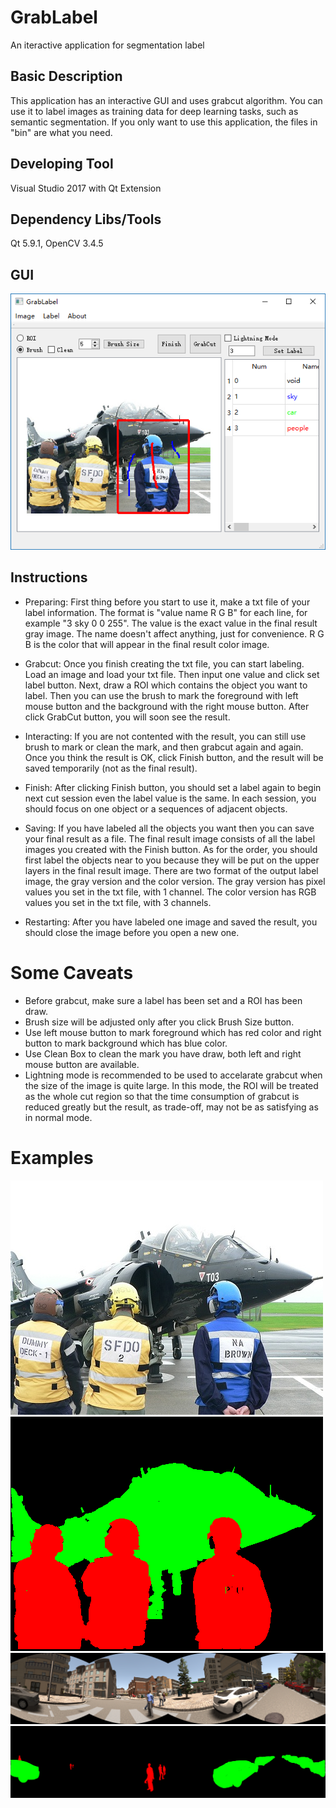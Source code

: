# GrabLabel

An iteractive application for segmentation label

## Basic Description

This application has an interactive GUI and uses grabcut algorithm. You can use it to label images as training data for deep learning tasks, such as semantic segmentation. If you only want to use this application, the files in "bin" are what you need.

## Developing Tool

Visual Studio 2017 with Qt Extension

## Dependency Libs/Tools

Qt 5.9.1, OpenCV 3.4.5

## GUI

![](Examples/GrabLabel_GUI.png)

## Instructions

* Preparing: First thing before you start to use it, make a txt file of your label information. The format is "value name R G B" for each line, for example "3 sky 0 0 255". The value is the exact value in the final result gray image. The name doesn't affect anything, just for convenience. R G B is the color that will appear in the final result color image.

* Grabcut: Once you finish creating the txt file, you can start labeling. Load an image and load your txt file. Then input one value and click set label button. Next, draw a ROI which contains the object you want to label. Then you can use the brush to mark the foreground with left mouse button and the background with the right mouse button. After click GrabCut button, you will soon see the result.

* Interacting: If you are not contented with the result, you can still use brush to mark or clean the mark, and then grabcut
again and again. Once you think the result is OK, click Finish button, and the result will be saved temporarily (not as the final result).

* Finish: After clicking Finish button, you should set a label again to begin next cut session even the label value is the same. In each
session, you should focus on one object or a sequences of adjacent objects.

* Saving: If you have labeled all the objects you want then you can save your final result as a file. The final result image consists of all the label images you created with the Finish button. As for the order, you should first label the objects near to you because they will be put on the upper layers in the final result image. There are two format of the output label image, the gray version and the color version. The gray version has pixel values you set in the txt file, with 1 channel. The color version has RGB values you set in the txt file, with 3 channels.

* Restarting: After you have labeled one image and saved the result, you should close the image before you open a new one.

# Some Caveats

* Before grabcut, make sure a label has been set and a ROI has been draw.
* Brush size will be adjusted only after you click Brush Size button.
* Use left mouse button to mark foreground which has red color and right button to mark background which has blue color.
* Use Clean Box to clean the mark you have draw, both left and right mouse button are available.
* Lightning mode is recommended to be used to accelarate grabcut when the size of the image is quite large. In this mode, the ROI will be treated as the whole cut region so that the time consumption of grabcut is reduced greatly but the result, as trade-off,  may not be as satisfying as in normal mode.

# Examples
![](Examples/exp1.jpg)
![](Examples/label1.png)
![](Examples/exp2.png)
![](Examples/label2.png)
